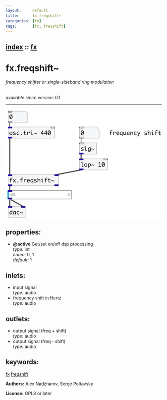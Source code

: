 ```yaml
---
layout:     default
title:      fx.freqshift~
categories: [fx]
tags:       [fx, freqshift]
---
```

[index](index.html) :: [fx](category_fx.html)
---

# fx.freqshift~

###### frequency shifter or single-sideband ring modulation

*available since version:* 0.1

---




[![example](../examples/img/fx.freqshift~.jpg)](../examples/pd/fx.freqshift~.pd)







## properties:

* **@active** 
Get/set on/off dsp processing<br>
_type:_ int<br>
_enum:_ 0, 1<br>
_default:_ 1<br>



## inlets:

* input signal<br>
_type:_ audio
* frequency shift in Hertz<br>
_type:_ audio



## outlets:

* output signal (freq + shift)<br>
_type:_ audio
* output signal (freq - shift)<br>
_type:_ audio



## keywords:

[fx](keywords/fx.html)
[freqshift](keywords/freqshift.html)






**Authors:** Alex Nadzharov, Serge Poltavsky




**License:** GPL3 or later






